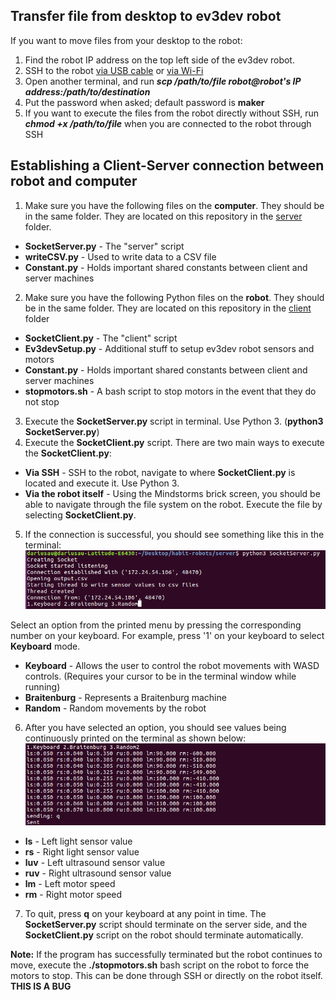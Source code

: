 ## Transfer file from desktop to ev3dev robot
If you want to move files from your desktop to the robot:
1. Find the robot IP address on the top left side of the ev3dev robot.
2. SSH to the robot [via USB cable](http://www.ev3dev.org/docs/tutorials/connecting-to-ev3dev-with-ssh/) or [via Wi-Fi](WirelessSetup.md)
3. Open another terminal, and run ***scp /path/to/file robot@robot's IP address:/path/to/destination***
4. Put the password when asked; default password is **maker**
5. If you want to execute the files from the robot directly without SSH, run ***chmod +x /path/to/file*** when you are connected to the robot through SSH

## Establishing a Client-Server connection between robot and computer
1. Make sure you have the following files on the **computer**. They should be in the same folder. They are located 
on this repository in the [server](/server) folder.
* **SocketServer.py** - The "server" script
* **writeCSV.py** - Used to write data to a CSV file
* **Constant.py** - Holds important shared constants between client and server machines

2. Make sure you have the following Python files on the **robot**. They should be in the same folder. They are located 
on this repository in the [client](/client) folder
* **SocketClient.py** - The "client" script
* **Ev3devSetup.py** - Additional stuff to setup ev3dev robot sensors and motors
* **Constant.py** - Holds important shared constants between client and server machines
* **stopmotors.sh** - A bash script to stop motors in the event that they do not stop

3. Execute the **SocketServer.py** script in terminal. Use Python 3. (**python3 SocketServer.py**)
4. Execute the **SocketClient.py** script. There are two main ways to execute the **SocketClient.py**:
* **Via SSH** - SSH to the robot, navigate to where **SocketClient.py** is located and execute it. Use Python 3.
* **Via the robot itself** - Using the Mindstorms brick screen, you should be able to navigate through the file system on the robot. Execute the file by selecting **SocketClient.py**.

5. If the connection is successful, you should see something like this in the terminal:
![Server-Running](/res/howto1.png)

Select an option from the printed menu by pressing the corresponding number on your keyboard. For example, press '1' on your keyboard to select **Keyboard** mode.
* **Keyboard** - Allows the user to control the robot movements with WASD controls. (Requires your cursor to be in the terminal window while running)
* **Braitenburg** - Represents a Braitenburg machine
* **Random** - Random movements by the robot

6. After you have selected an option, you should see values being continuously printed on the terminal as shown below:
![Server-Result](/res/howto2.png)
* **ls** - Left light sensor value
* **rs** - Right light sensor value
* **luv** - Left ultrasound sensor value
* **ruv** - Right ultrasound sensor value
* **lm** - Left motor speed
* **rm** - Right motor speed

7. To quit, press **q** on your keyboard at any point in time. The **SocketServer.py** script should terminate on the server side, and the **SocketClient.py** script on the robot should terminate automatically.

**Note:** If the program has successfully terminated but the robot continues to move, execute the **./stopmotors.sh** bash script on the robot to force the motors to stop. This can be done through SSH or directly on the robot itself.
**THIS IS A BUG**
